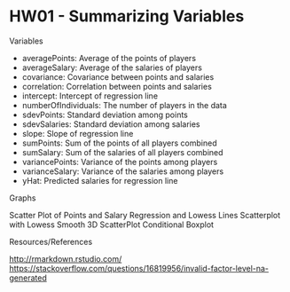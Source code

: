 # HW01 - Summarizing Variables

Variables

- averagePoints: Average of the points of players
- averageSalary: Average of the salaries of players
- covariance: Covariance between points and salaries
- correlation: Correlation between points and salaries
- intercept: Intercept of regression line
- numberOfIndividuals: The number of players in the data
- sdevPoints: Standard deviation among points
- sdevSalaries: Standard deviation among salaries
- slope: Slope of regression line
- sumPoints: Sum of the points of all players combined
- sumSalary: Sum of the salaries of all players combined
- variancePoints: Variance of the points among players
- varianceSalary: Variance of the salaries among players
- yHat: Predicted salaries for regression line

Graphs

Scatter Plot of Points and Salary
Regression and Lowess Lines
Scatterplot with Lowess Smooth
3D ScatterPlot
Conditional Boxplot

Resources/References

http://rmarkdown.rstudio.com/
https://stackoverflow.com/questions/16819956/invalid-factor-level-na-generated
